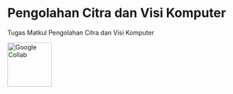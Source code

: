 # Pengolahan Citra dan Visi Komputer

Tugas Matkul Pengolahan Citra dan Visi Komputer

<a target="_blank" href="https://colab.research.google.com/github/edoaurahman/PCVK/blob/main/Week1.ipynb">
  <img src="https://colab.google/static/images/icons/colab.png" alt="Google Collab" width="100">
</a>
